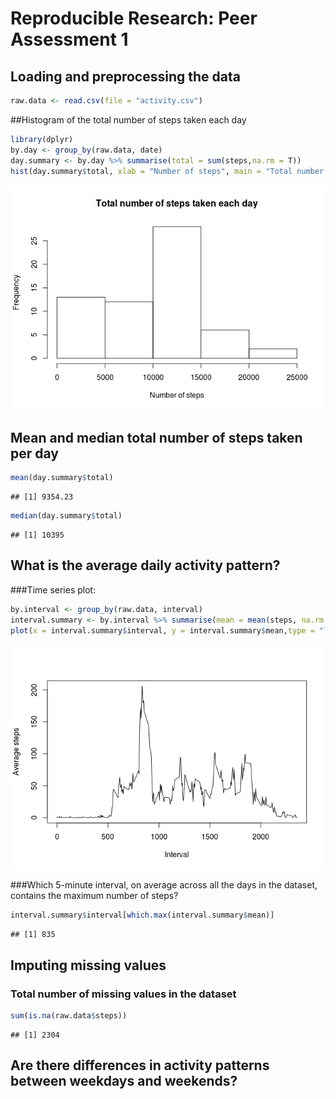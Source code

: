 # Reproducible Research: Peer Assessment 1


## Loading and preprocessing the data

```r
raw.data <- read.csv(file = "activity.csv")
```

##Histogram of the total number of steps taken each day

```r
library(dplyr)
by.day <- group_by(raw.data, date)
day.summary <- by.day %>% summarise(total = sum(steps,na.rm = T))
hist(day.summary$total, xlab = "Number of steps", main = "Total number of steps taken each day")
```

![](PA1_template_files/figure-html/unnamed-chunk-2-1.png) 

## Mean and median total number of steps taken per day

```r
mean(day.summary$total)
```

```
## [1] 9354.23
```

```r
median(day.summary$total)
```

```
## [1] 10395
```

## What is the average daily activity pattern?
###Time series plot:

```r
by.interval <- group_by(raw.data, interval)
interval.summary <- by.interval %>% summarise(mean = mean(steps, na.rm = T))
plot(x = interval.summary$interval, y = interval.summary$mean,type = "l", xlab = "Interval", ylab = "Average steps")
```

![](PA1_template_files/figure-html/unnamed-chunk-4-1.png) 

###Which 5-minute interval, on average across all the days in the dataset, contains the maximum number of steps?

```r
interval.summary$interval[which.max(interval.summary$mean)]
```

```
## [1] 835
```

## Imputing missing values
### Total number of missing values in the dataset

```r
sum(is.na(raw.data$steps))
```

```
## [1] 2304
```

## Are there differences in activity patterns between weekdays and weekends?
